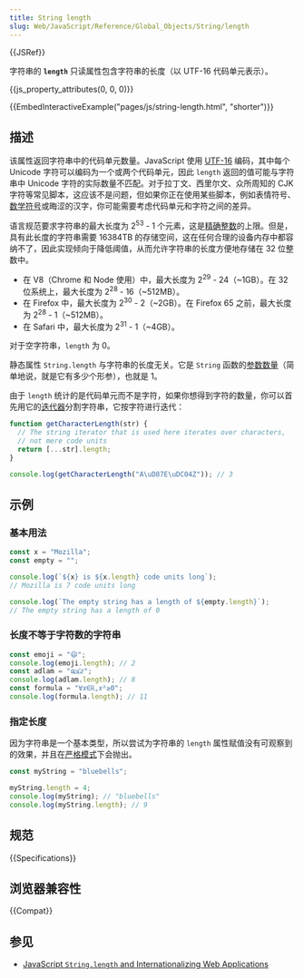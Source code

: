 ```yaml
---
title: String length
slug: Web/JavaScript/Reference/Global_Objects/String/length
---
```


{{JSRef}}

字符串的 **`length`** 只读属性包含字符串的长度（以 UTF-16 代码单元表示）。

{{js_property_attributes(0, 0, 0)}}

{{EmbedInteractiveExample("pages/js/string-length.html", "shorter")}}

## 描述

该属性返回字符串中的代码单元数量。JavaScript 使用 [UTF-16](/zh-CN/docs/Web/JavaScript/Reference/Global_Objects/String#utf-16_字符、unicode_码位和字素簇（grapheme_clusters）) 编码，其中每个 Unicode 字符可以编码为一个或两个代码单元，因此 `length` 返回的值可能与字符串中 Unicode 字符的实际数量不匹配。对于拉丁文、西里尔文、众所周知的 CJK 字符等常见脚本，这应该不是问题，但如果你正在使用某些脚本，例如表情符号、[数学符号](https://zh.wikipedia.org/wiki/数学字母数字符号)或晦涩的汉字，你可能需要考虑代码单元和字符之间的差异。

语言规范要求字符串的最大长度为 2<sup>53</sup> - 1 个元素，这是[精确整数](/zh-CN/docs/Web/JavaScript/Reference/Global_Objects/Number/MAX_SAFE_INTEGER)的上限。但是，具有此长度的字符串需要 16384TB 的存储空间，这在任何合理的设备内存中都容纳不了，因此实现倾向于降低阈值，从而允许字符串的长度方便地存储在 32 位整数中。

- 在 V8（Chrome 和 Node 使用）中，最大长度为 2<sup>29</sup> - 24（\~1GB）。在 32 位系统上，最大长度为 2<sup>28</sup> - 16（\~512MB）。
- 在 Firefox 中，最大长度为 2<sup>30</sup> - 2（\~2GB）。在 Firefox 65 之前，最大长度为 2<sup>28</sup> - 1（\~512MB）。
- 在 Safari 中，最大长度为 2<sup>31</sup> - 1（\~4GB）。

对于空字符串，`length` 为 0。

静态属性 `String.length` 与字符串的长度无关。它是 `String` 函数的[参数数量](/zh-CN/docs/Web/JavaScript/Reference/Global_Objects/Function/length)（简单地说，就是它有多少个形参），也就是 1。

由于 `length` 统计的是代码单元而不是字符，如果你想得到字符的数量，你可以首先用它的[迭代器](/zh-CN/docs/Web/JavaScript/Reference/Global_Objects/String/@@iterator)分割字符串，它按字符进行迭代：

```js
function getCharacterLength(str) {
  // The string iterator that is used here iterates over characters,
  // not mere code units
  return [...str].length;
}

console.log(getCharacterLength("A\uD87E\uDC04Z")); // 3
```

## 示例

### 基本用法

```js
const x = "Mozilla";
const empty = "";

console.log(`${x} is ${x.length} code units long`);
// Mozilla is 7 code units long

console.log(`The empty string has a length of ${empty.length}`);
// The empty string has a length of 0
```

### 长度不等于字符数的字符串

```js
const emoji = "😄";
console.log(emoji.length); // 2
const adlam = "𞤲𞥋𞤣𞤫";
console.log(adlam.length); // 8
const formula = "∀𝑥∈ℝ,𝑥²≥0";
console.log(formula.length); // 11
```

### 指定长度

因为字符串是一个基本类型，所以尝试为字符串的 `length` 属性赋值没有可观察到的效果，并且在[严格模式](/zh-CN/docs/Web/JavaScript/Reference/Strict_mode)下会抛出。

```js
const myString = "bluebells";

myString.length = 4;
console.log(myString); // "bluebells"
console.log(myString.length); // 9
```

## 规范

{{Specifications}}

## 浏览器兼容性

{{Compat}}

## 参见

- [JavaScript `String.length` and Internationalizing Web Applications](https://downloads.teradata.com/blog/jasonstrimpel/2011/11/javascript-string-length-and-internationalizing-web-applications)
